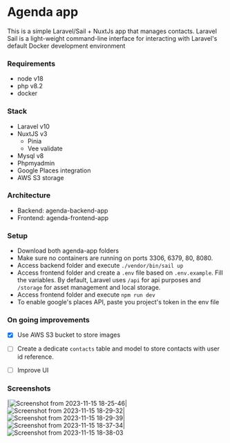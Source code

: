 # Agenda app

This is a simple Laravel/Sail + NuxtJs app that manages contacts.
Laravel Sail is a light-weight command-line interface for interacting with Laravel's default Docker development environment

### Requirements

- node v18
- php v8.2
- docker

### Stack

- Laravel v10
- NuxtJS v3
  - Pinia
  - Vee validate
- Mysql v8
- Phpmyadmin
- Google Places integration
- AWS S3 storage

### Architecture

- Backend: agenda-backend-app
- Frontend: agenda-frontend-app

### Setup

- Download both agenda-app folders
- Make sure no containers are running on ports 3306, 6379, 80, 8080.
- Access backend folder and execute `./vendor/bin/sail up`
- Access frontend folder and create a `.env` file based on `.env.example`. Fill the variables. By default, Laravel uses `/api` for api purposes and `/storage` for asset management and local storage.
- Access frontend folder and execute `npm run dev`
- To enable google's places API, paste you project's token in the env file

### On going improvements

- [x] Use AWS S3 bucket to store images
- [ ] Create a dedicate `contacts` table and model to store contacts with user id reference.
- [ ] Improve UI


### Screenshots

|![Screenshot from 2023-11-15 18-25-46](https://github.com/arielmoguillansky/agenda-lnm-app/assets/50706052/df19c294-a979-4ee2-b32b-47a9afcb8b8a)|![Screenshot from 2023-11-15 18-29-32](https://github.com/arielmoguillansky/agenda-lnm-app/assets/50706052/af992386-1dcd-4417-99e6-7f1e129946fe)|![Screenshot from 2023-11-15 18-29-39](https://github.com/arielmoguillansky/agenda-lnm-app/assets/50706052/7578086f-a77c-4f34-a1f1-86df2d5f05e1)|![Screenshot from 2023-11-15 18-37-34](https://github.com/arielmoguillansky/agenda-lnm-app/assets/50706052/87d82ddf-9215-4f81-ac1a-e6862c92f17c)|![Screenshot from 2023-11-15 18-38-03](https://github.com/arielmoguillansky/agenda-lnm-app/assets/50706052/36190071-e76b-4ac1-8921-8565e05baa67)




